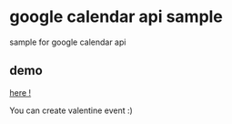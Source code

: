 # google calendar api sample

sample for google calendar api

## demo

[here !](http://kashiro.github.io/google-calendar-api-sample/)

You can create valentine event :)
